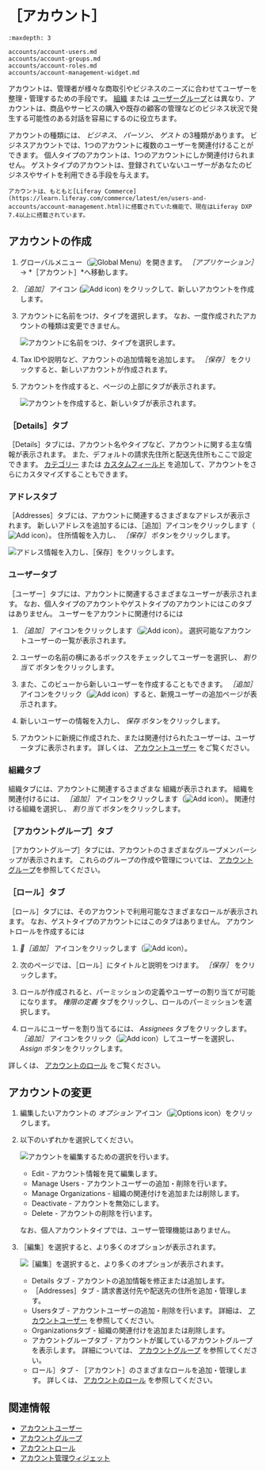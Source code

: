 # ［アカウント］

```{toctree}
:maxdepth: 3

accounts/account-users.md
accounts/account-groups.md
accounts/account-roles.md
accounts/account-management-widget.md
```

アカウントは、管理者が様々な商取引やビジネスのニーズに合わせてユーザーを整理・管理するための手段です。 [組織](./organizations.md) または [ユーザーグループ](./user-groups.md)とは異なり、アカウントは、商品やサービスの購入や既存の顧客の管理などのビジネス状況で発生する可能性のある対話を容易にするのに役立ちます。

アカウントの種類には、 *ビジネス*、 *パーソン*、 *ゲスト* の3種類があります。 ビジネスアカウントでは、1つのアカウントに複数のユーザーを関連付けることができます。 個人タイプのアカウントは、1つのアカウントにしか関連付けられません。 ゲストタイプのアカウントは、登録されていないユーザーがあなたのビジネスやサイトを利用できる手段を与えます。

```{note}
アカウントは、もともと[Liferay Commerce](https://learn.liferay.com/commerce/latest/en/users-and-accounts/account-management.html)に搭載されていた機能で、現在はLiferay DXP 7.4以上に搭載されています。
```

## アカウントの作成

1. グローバルメニュー（![Global Menu](../images/icon-applications-menu.png)）を開きます。 *［アプリケーション］* &rarr; *［アカウント］*へ移動します。

1. _［追加］_ アイコン (![Add icon](../images/icon-add.png)) をクリックして、新しいアカウントを作成します。

1. アカウントに名前をつけ、タイプを選択します。 なお、一度作成されたアカウントの種類は変更できません。

   ![アカウントに名前をつけ、タイプを選択します。](./accounts/images/01.png)

1. Tax IDや説明など、アカウントの追加情報を追加します。 *［保存］* をクリックすると、新しいアカウントが作成されます。

1. アカウントを作成すると、ページの上部にタブが表示されます。

   ![アカウントを作成すると、新しいタブが表示されます。](./accounts/images/02.png)

### ［Details］タブ

［Details］タブには、アカウント名やタイプなど、アカウントに関する主な情報が表示されます。 また、デフォルトの請求先住所と配送先住所もここで設定できます。 [カテゴリー](../content-authoring-and-management/tags-and-categories/defining-categories-and-vocabularies-for-content.md) または [カスタムフィールド](../system-administration/configuring-liferay/adding-custom-fields.md) を追加して、アカウントをさらにカスタマイズすることもできます。

### アドレスタブ

［Addresses］タブには、アカウントに関連するさまざまなアドレスが表示されます。 新しいアドレスを追加するには、［追加］アイコンをクリックします（![Add icon](../images/icon-add.png)）。 住所情報を入力し、 *［保存］* ボタンをクリックします。

![アドレス情報を入力し、［保存］をクリックします。](./accounts/images/03.png)

### ユーザータブ

［ユーザー］タブには、アカウントに関連するさまざまなユーザーが表示されます。 なお、個人タイプのアカウントやゲストタイプのアカウントにはこのタブはありません。 ユーザーをアカウントに関連付けるには

1. _［追加］_ アイコンをクリックします（![Add icon](../images/icon-add.png)）。 選択可能なアカウントユーザーの一覧が表示されます。

1. ユーザーの名前の横にあるボックスをチェックしてユーザーを選択し、 *割り当て* ボタンをクリックします。

1. また、このビューから新しいユーザーを作成することもできます。 _［追加］_ アイコンをクリック（![Add icon](../images/icon-add.png)）すると、新規ユーザーの追加ページが表示されます。

1. 新しいユーザーの情報を入力し、 *保存* ボタンをクリックします。

1. アカウントに新規に作成された、または関連付けられたユーザーは、ユーザータブに表示されます。 詳しくは、 [アカウントユーザー](./accounts/account-users.md) をご覧ください。

### 組織タブ

組織タブには、アカウントに関連するさまざまな 組織が表示されます。 組織を関連付けるには、 _［追加］_ アイコンをクリックします（![Add icon](../images/icon-add.png)）。 関連付ける組織を選択し、 *割り当て* ボタンをクリックします。

### ［アカウントグループ］タブ

［アカウントグループ］タブには、アカウントのさまざまなグループメンバーシップが表示されます。 これらのグループの作成や管理については、 [アカウントグループ](./accounts/account-groups.md)を参照してください。

### ［ロール］タブ

［ロール］タブには、そのアカウントで利用可能なさまざまなロールが表示されます。 なお、ゲストタイプのアカウントにはこのタブはありません。 アカウントロールを作成するには

1. _［追加］_ アイコンをクリックします（![Add icon](../images/icon-add.png)）。

1. 次のページでは、［ロール］にタイトルと説明をつけます。 *［保存］* をクリックします。

1. ロールが作成されると、パーミッションの定義やユーザーの割り当てが可能になります。 *権限の定義* タブをクリックし、ロールのパーミッションを選択します。

1. ロールにユーザーを割り当てるには、 *Assignees* タブをクリックします。 _［追加］_ アイコンをクリック（![Add icon](../images/icon-add.png)）してユーザーを選択し、 *Assign* ボタンをクリックします。

詳しくは、 [アカウントのロール](./accounts/account-roles.md) をご覧ください。

## アカウントの変更

1. 編集したいアカウントの _オプション_ アイコン（![Options icon](../images/icon-actions.png)）をクリックします。

1. 以下のいずれかを選択してください。

   ![アカウントを編集するための選択を行います。](./accounts/images/04.png)

   * Edit - アカウント情報を見て編集します。
   * Manage Users - アカウントユーザーの追加・削除を行います。
   * Manage Organizations - 組織の関連付けを追加または削除します。
   * Deactivate - アカウントを無効にします。
   * Delete - アカウントの削除を行います。

   なお、個人アカウントタイプでは、ユーザー管理機能はありません。

1. ［編集］を選択すると、より多くのオプションが表示されます。

   ![［編集］を選択すると、より多くのオプションが表示されます。](./accounts/images/02.png)

   * Details タブ - アカウントの追加情報を修正または追加します。
   * ［Addresses］タブ - 請求書送付先や配送先の住所を追加・管理します。
   * Usersタブ - アカウントユーザーの追加・削除を行います。 詳細は、 [アカウントユーザー](./accounts/account-users.md) を参照してください。
   * Organizationsタブ - 組織の関連付けを追加または削除します。
   * アカウントグループタブ - アカウントが属しているアカウントグループを表示します。 詳細については、 [アカウントグループ](./accounts/account-groups.md) を参照してください。
   * ロール］タブ - ［アカウント］のさまざまなロールを追加・管理します。 詳しくは、 [アカウントのロール](./accounts/account-roles.md) を参照してください。

## 関連情報

* [アカウントユーザー](./accounts/account-users.md)
* [アカウントグループ](./accounts/account-groups.md)
* [アカウントロール](./accounts/account-roles.md)
* [アカウント管理ウィジェット](./accounts/account-management-widget.md)
